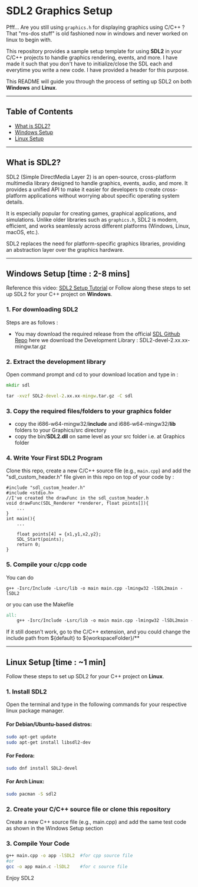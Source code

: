 # SDL2 Graphics Setup

Pfff... Are you still using `graphics.h` for displaying graphics using C/C++ ?
That "ms-dos stuff" is old fashioned now in windows and never worked on linux to begin with.

This repository provides a sample setup template for using **SDL2** in your C/C++ projects to handle graphics rendering, events, and more. I have made it such that you don't have to initialize/close the SDL each and everytime you write a new code. I have provided a header for this purpose. 

This README will guide you through the process of setting up SDL2 on both **Windows** and **Linux**.

---

## Table of Contents

- [What is SDL2?](#what-is-sdl2)
- [Windows Setup](#windows-setup)
- [Linux Setup](#linux-setup)

---

## What is SDL2?

SDL2 (Simple DirectMedia Layer 2) is an open-source, cross-platform multimedia library designed to handle graphics, events, audio, and more. It provides a unified API to make it easier for developers to create cross-platform applications without worrying about specific operating system details.

It is especially popular for creating games, graphical applications, and simulations. Unlike older libraries such as `graphics.h`, SDL2 is modern, efficient, and works seamlessly across different platforms (Windows, Linux, macOS, etc.).

SDL2 replaces the need for platform-specific graphics libraries, providing an abstraction layer over the graphics hardware.

---

## Windows Setup [time : 2-8 mins]

Reference this video: [SDL2 Setup Tutorial](https://youtu.be/H08t6gD1Y1E?si=pC5MXzJEne0Wvq5A) or Follow along these steps to set up SDL2 for your C++ project on **Windows**.

### 1.  For downloading SDL2
Steps are as follows : 
- You may download the required release from the official [SDL Github Repo](https://github.com/libsdl-org/SDL/releases) here we download the Development Library : SDL2-devel-2.xx.xx-mingw.tar.gz

### 2. Extract the development library
Open command prompt and cd to your download location and type in :
```cmd
mkdir sdl

tar -xvzf SDL2-devel-2.xx.xx-mingw.tar.gz -C sdl
```

### 3. Copy the required files/folders to your graphics folder
- copy the i686-w64-mingw32/**include** and i686-w64-mingw32/**lib** folders to your Graphics/src  directory
- copy the bin/**SDL2.dll** on same level as your src folder i.e. at Graphics folder


### 4. Write Your First SDL2 Program
Clone this repo, create a new C/C++ source file (e.g., `main.cpp`) and add the "sdl_custom_header.h" file given in this repo on top of your code by :
```c/cpp
#include "sdl_custom_header.h"
#include <stdio.h>
//I've created the drawFunc in the sdl_custom_header.h
void drawFunc(SDL_Renderer *renderer, float points[]){
    ...
}
int main(){
    ...

    float points[4] = {x1,y1,x2,y2};
    SDL_Start(points);
    return 0;
}
```

### 5. Compile your c/cpp code

You can do 

```terminal
g++ -Isrc/Include -Lsrc/lib -o main main.cpp -lmingw32 -lSDL2main -lSDL2
```
or you can use the Makefile 

```makefile
all:
    g++ -Isrc/Include -Lsrc/lib -o main main.cpp -lmingw32 -lSDL2main -lSDL2
```
If it still doesn't work, go to the C/C++ extension, and you could change the include path from ${default} to  ${workspaceFolder}/**

---

## Linux Setup [time : ~1 min]

Follow these steps to set up SDL2 for your C++ project on **Linux**.

### 1. Install SDL2
Open the terminal and type in the following commands for your respective linux package manager.
#### For Debian/Ubuntu-based distros:
```bash
sudo apt-get update
sudo apt-get install libsdl2-dev
```
#### For Fedora:
```bash
sudo dnf install SDL2-devel
```
#### For Arch Linux:
```bash
sudo pacman -S sdl2
```

### 2. Create your C/C++ source file or clone this repository
Create a new C++ source file (e.g., main.cpp) and add the same test code as shown in the Windows Setup section

### 3. Compile Your Code
```bash
g++ main.cpp -o app -lSDL2  #for cpp source file
#or
gcc -o app main.c -lSDL2    #for c source file
```

Enjoy SDL2